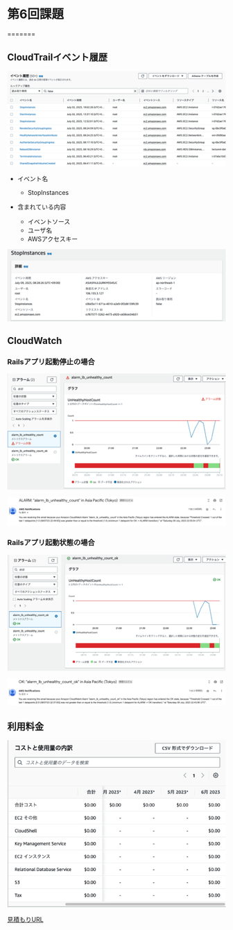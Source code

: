 # 第6回課題


=======
## CloudTrailイベント履歴

![](image/CloudTrail.png)

- イベント名
  - StopInstances

- 含まれている内容
  - イベントソース
  - ユーザ名
  - AWSアクセスキー

![](image/StopInstances.png)

## CloudWatch

### Railsアプリ起動停止の場合

![](image/stop_rails.png)

![](image/stop_mail.png)


### Railsアプリ起動状態の場合

![](image/start_rails.png)

![](image/start_mail.png)

## 利用料金

![](image/billing.png)


[見積もりURL](https://calculator.aws/#/estimate?id=03a9427894fdb9f295a93ad14d9751770fc5110e)

